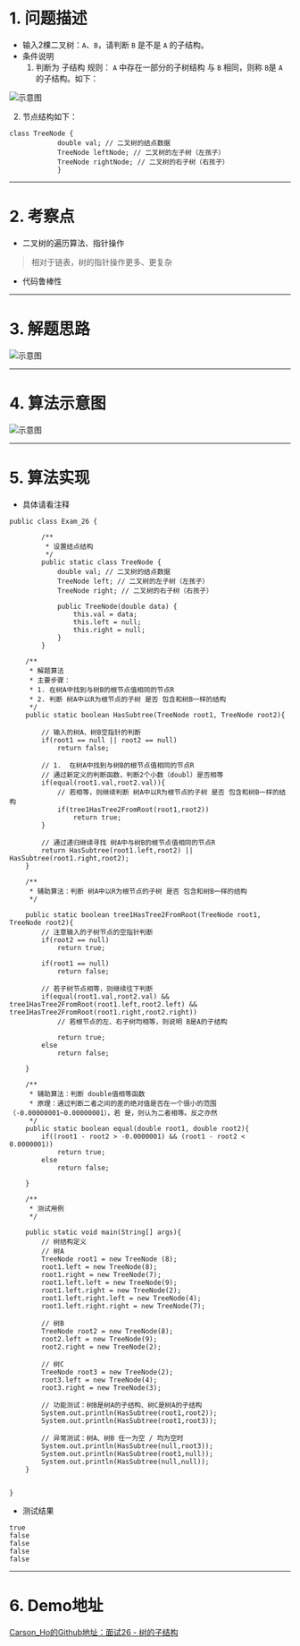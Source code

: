 # 1. 问题描述
- 输入2棵二叉树：`A`、`B`，请判断 `B` 是不是 `A` 的子结构。
- 条件说明
  1. 判断为 子结构 规则： `A` 中存在一部分的子树结构 与 `B` 相同，则称 `B`是 `A` 的子结构。如下：

![示意图](http://upload-images.jianshu.io/upload_images/944365-f9be90d41179a4a1.png?imageMogr2/auto-orient/strip%7CimageView2/2/w/1240)

  2. 节点结构如下：
```
class TreeNode {
            double val; // 二叉树的结点数据
            TreeNode leftNode; // 二叉树的左子树（左孩子）
            TreeNode rightNode; // 二叉树的右子树（右孩子）
            }
```

***
# 2. 考察点
- 二叉树的遍历算法、指针操作
>相对于链表，树的指针操作更多、更复杂
- 代码鲁棒性

***
# 3. 解题思路

![示意图](http://upload-images.jianshu.io/upload_images/944365-327586fa0a2889dc.png?imageMogr2/auto-orient/strip%7CimageView2/2/w/1240)


***
# 4. 算法示意图
![示意图](http://upload-images.jianshu.io/upload_images/944365-8d77affa58794f4e.png?imageMogr2/auto-orient/strip%7CimageView2/2/w/1240)


***
# 5. 算法实现
- 具体请看注释

```
public class Exam_26 {

        /**
         * 设置结点结构
         */
        public static class TreeNode {
            double val; // 二叉树的结点数据
            TreeNode left; // 二叉树的左子树（左孩子）
            TreeNode right; // 二叉树的右子树（右孩子）

            public TreeNode(double data) {
                this.val = data;
                this.left = null;
                this.right = null;
            }
        }

    /**
     * 解题算法
     * 主要步骤：
     * 1. 在树A中找到与树B的根节点值相同的节点R
     * 2. 判断 树A中以R为根节点的子树 是否 包含和树B一样的结构
     */
    public static boolean HasSubtree(TreeNode root1, TreeNode root2){

        // 输入的树A、树B空指针的判断
        if(root1 == null || root2 == null)
            return false;

        // 1.  在树A中找到与树B的根节点值相同的节点R
        // 通过新定义的判断函数，判断2个小数（doubl）是否相等
        if(equal(root1.val,root2.val)){
            // 若相等，则继续判断 树A中以R为根节点的子树 是否 包含和树B一样的结构
            if(tree1HasTree2FromRoot(root1,root2))
                return true;
        }

        // 通过递归继续寻找 树A中与树B的根节点值相同的节点R
        return HasSubtree(root1.left,root2) || HasSubtree(root1.right,root2);
    }

    /**
     * 辅助算法：判断 树A中以R为根节点的子树 是否 包含和树B一样的结构
     */

    public static boolean tree1HasTree2FromRoot(TreeNode root1, TreeNode root2){
        // 注意输入的子树节点的空指针判断
        if(root2 == null)
            return true;

        if(root1 == null)
            return false;

        // 若子树节点相等，则继续往下判断
        if(equal(root1.val,root2.val) && tree1HasTree2FromRoot(root1.left,root2.left) && tree1HasTree2FromRoot(root1.right,root2.right))
            // 若根节点的左、右子树均相等，则说明 B是A的子结构

            return true;
        else
            return false;

    }

    /**
     * 辅助算法：判断 double值相等函数
     * 原理：通过判断二者之间的差的绝对值是否在一个很小的范围（-0.00000001~0.00000001），若 是，则认为二者相等。反之亦然
     */
    public static boolean equal(double root1, double root2){
        if((root1 - root2 > -0.0000001) && (root1 - root2 < 0.0000001))
            return true;
        else
            return false;

    }

    /**
     * 测试用例
     */

    public static void main(String[] args){
        // 树结构定义
        // 树A
        TreeNode root1 = new TreeNode (8);
        root1.left = new TreeNode(8);
        root1.right = new TreeNode(7);
        root1.left.left = new TreeNode(9);
        root1.left.right = new TreeNode(2);
        root1.left.right.left = new TreeNode(4);
        root1.left.right.right = new TreeNode(7);

        // 树B
        TreeNode root2 = new TreeNode(8);
        root2.left = new TreeNode(9);
        root2.right = new TreeNode(2);

        // 树C
        TreeNode root3 = new TreeNode(2);
        root3.left = new TreeNode(4);
        root3.right = new TreeNode(3);

        // 功能测试：树B是树A的子结构、树C是树A的子结构
        System.out.println(HasSubtree(root1,root2));
        System.out.println(HasSubtree(root1,root3));

        // 异常测试：树A、树B 任一为空 / 均为空时
        System.out.println(HasSubtree(null,root3));
        System.out.println(HasSubtree(root1,null));
        System.out.println(HasSubtree(null,null));
    }


}
```

- 测试结果

```
true
false
false
false
false
```

***
# 6. Demo地址
[Carson_Ho的Github地址：面试26 - 树的子结构](https://github.com/Carson-Ho/AlgorithmLearning)